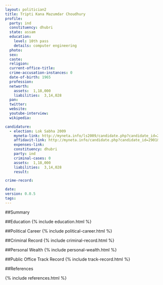 ```yaml
---
layout: politician2
title: Tripti Kana Mazumdar Choudhury
profile: 
  party: ind
  constituency: dhubri
  state: assam
  education: 
    level: 10th pass
    details: computer engineering
  photo: 
  sex: 
  caste: 
  religion: 
  current-office-title: 
  crime-accusation-instances: 0
  date-of-birth: 1965
  profession: 
  networth: 
    assets:  1,18,000
    liabilities:  3,14,028
  pan: 
  twitter: 
  website: 
  youtube-interview: 
  wikipedia: 

candidature: 
  - election: Lok Sabha 2009
    myneta-link: http://myneta.info/ls2009/candidate.php?candidate_id=2901
    affidavit-link: http://myneta.info/candidate.php?candidate_id=2901&scan=original
    expenses-link: 
    constituency: dhubri 
    party: ind
    criminal-cases: 0
    assets:  1,18,000
    liabilities:  3,14,028
    result:  

crime-record: 

date: 
version: 0.0.5
tags: 
---
```

##Summary


##Education
{% include education.html %}


##Political Career
{% include political-career.html %}


##Criminal Record
{% include criminal-record.html %}


##Personal Wealth
{% include personal-wealth.html %}


##Public Office Track Record
{% include track-record.html %}


##References


{% include references.html %}